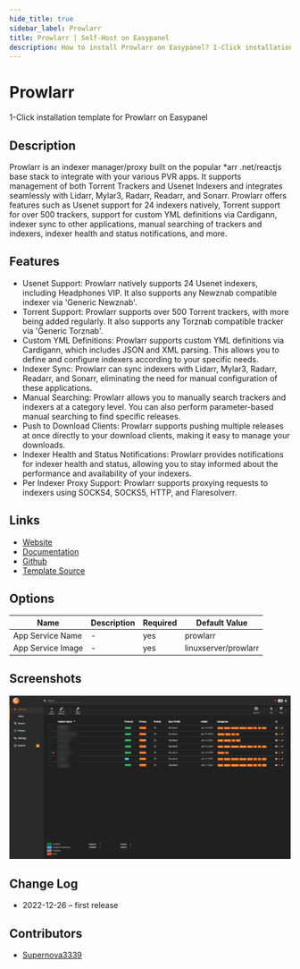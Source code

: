 ```yaml
---
hide_title: true
sidebar_label: Prowlarr
title: Prowlarr | Self-Host on Easypanel
description: How to install Prowlarr on Easypanel? 1-Click installation template for Prowlarr on Easypanel
---
```


<!-- generated -->

# Prowlarr

1-Click installation template for Prowlarr on Easypanel

## Description

Prowlarr is an indexer manager/proxy built on the popular *arr .net/reactjs base stack to integrate with your various PVR apps. It supports management of both Torrent Trackers and Usenet Indexers and integrates seamlessly with Lidarr, Mylar3, Radarr, Readarr, and Sonarr. Prowlarr offers features such as Usenet support for 24 indexers natively, Torrent support for over 500 trackers, support for custom YML definitions via Cardigann, indexer sync to other applications, manual searching of trackers and indexers, indexer health and status notifications, and more.

## Features

- Usenet Support: Prowlarr natively supports 24 Usenet indexers, including Headphones VIP. It also supports any Newznab compatible indexer via 'Generic Newznab'.
- Torrent Support: Prowlarr supports over 500 Torrent trackers, with more being added regularly. It also supports any Torznab compatible tracker via 'Generic Torznab'.
- Custom YML Definitions: Prowlarr supports custom YML definitions via Cardigann, which includes JSON and XML parsing. This allows you to define and configure indexers according to your specific needs.
- Indexer Sync: Prowlarr can sync indexers with Lidarr, Mylar3, Radarr, Readarr, and Sonarr, eliminating the need for manual configuration of these applications.
- Manual Searching: Prowlarr allows you to manually search trackers and indexers at a category level. You can also perform parameter-based manual searching to find specific releases.
- Push to Download Clients: Prowlarr supports pushing multiple releases at once directly to your download clients, making it easy to manage your downloads.
- Indexer Health and Status Notifications: Prowlarr provides notifications for indexer health and status, allowing you to stay informed about the performance and availability of your indexers.
- Per Indexer Proxy Support: Prowlarr supports proxying requests to indexers using SOCKS4, SOCKS5, HTTP, and Flaresolverr.

## Links

- [Website](https://prowlarr.com/)
- [Documentation](https://wiki.servarr.com/prowlarr)
- [Github](https://github.com/Prowlarr/Prowlarr/)
- [Template Source](https://github.com/easypanel-io/templates/tree/main/templates/prowlarr)

## Options

Name | Description | Required | Default Value
-|-|-|-
App Service Name | - | yes | prowlarr
App Service Image | - | yes | linuxserver/prowlarr

## Screenshots

![Prowlarr Screenshot](./assets/screenshot.png)

## Change Log

- 2022-12-26 – first release

## Contributors

- [Supernova3339](https://github.com/Supernova3339)
